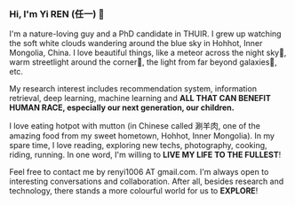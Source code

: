 ### Hi, I'm Yi REN (任一) 👋

I'm a nature-loving guy and a PhD candidate in THUIR. I grew up watching the soft white clouds wandering around the blue sky in Hohhot, Inner Mongolia, China. I love beautiful things, like a meteor across the night sky🌠, warm streetlight around the corner🍁, the light from far beyond galaxies🌌, etc.

My research interest includes recommendation system, information retrieval, deep learning, machine learning and **ALL THAT CAN BENEFIT HUMAN RACE, especially our next generation, our children.**

I love eating hotpot with mutton (in Chinese called 涮羊肉, one of the amazing food from my sweet hometown, Hohhot, Inner Mongolia). In my spare time, I love reading, exploring new techs, photography, cooking, riding, running. In one word, I'm willing to **LIVE MY LIFE TO THE FULLEST**!

Feel free to contact me by renyi1006 AT gmail.com. I'm always open to interesting conversations and collaboration. After all, besides research and technology, there stands a more colourful world for us to **EXPLORE**!

<!-- Some of my Github statistics are listed below. -->
<!--
**nmrenyi/nmrenyi** is a ✨ _special_ ✨ repository because its `README.md` (this file) appears on your GitHub profile.

Here are some ideas to get you started:

- 🔭 I’m currently working on ...
- 🌱 I’m currently learning ...
- 👯 I’m looking to collaborate on ...
- 🤔 I’m looking for help with ...
- 💬 Ask me about ...
- 📫 How to reach me: ...
- 😄 Pronouns: ...
- ⚡ Fun fact: ...
-->
<!-- <a href="https://github.com/nmrenyi"><img align="center" alt="GitHub Stats" src="https://github-readme-stats.vercel.app/api?username=nmrenyi&show_icons=true&include_all_commits=true" /></a>

<a href="https://github.com/nmrenyi"><img align="center" alt="Top Langs" src="https://github-readme-stats.vercel.app/api/top-langs/?username=nmrenyi&layout=compact&hide=HTML,CSS,QMAKE" /></a>
 -->
